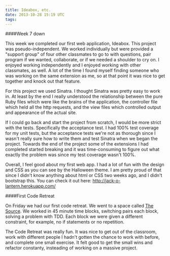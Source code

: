```yaml
---
title: Ideabox, etc.
date: 2013-10-28 15:19 UTC
tags:
---
```


####Week 7 down

This week we completed our first web application, Ideabox. This project was pseudo-independent. We worked individually but were provided a "support group" of four other classmates to go to with questions, pair program if we wanted, collaborate, or if we needed a shoulder to cry on. I enjoyed working independently and I enjoyed working with other classmates, as well. A lot of the time I found myself finding someone who was working on the same extension as me, so at that point it was nice to get together and knock out that feature. 

For this project we used Sinatra. I thought Sinatra was pretty easy to work in. At least by the end I really understood the relationship between the pure Ruby files which were like the brains of the application, the controller file which held all the http requests, and the view files which controlled output and appearance of the actual site. 

If I could go back and start the project from scratch, I would be more strict with the tests. Specifically the acceptance test. I had 100% test coverage for my unit tests, but the acceptance tests we're not as thorough since I wasn't really sure how to write them and test Sinatra when we began the project. Towards the end of the project some of the extensions I had completed started breaking and it was time-consuming to figure out what exactly the problem was since my test coverage wasn't 100%. 

Overall, I feel good about my first web app. I had a lot of fun with the design and CSS as you can see by the Halloween theme. I am pretty proud of that since I didn't know anything about html or CSS two weeks ago, and I didn't bootstrap this. You can check it out here:
http://jack-o-lantern.herokuapp.com/ 

####First Code Retreat

On Friday we had our first code retreat. We went to a space called [The Source](https://www.facebook.com/thesourcedenver). We worked in 45 minute time blocks, switching pairs each block, solving a problem with TDD. Each block we were given a different constraint, for example, no if statements or no repetition. 

The Code Retreat was really fun. It was nice to get out of the classroom, work with different people I hadn't gotten the chance to work with before, and complete one small exercise. It felt good to get the small wins and refactor constanty, insteading of working on a massive project. 
